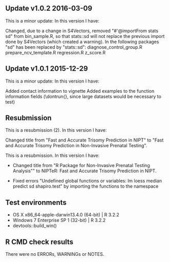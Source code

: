 ## Update v1.0.2 2016-03-09
This is a minor update: In this version I have:

Changed, due to a change in S4Vectors, removed "#'@importFrom stats sd" from bin_sample.R, so that stats::sd will not replace the 
previous import done by S4Vectors (which created a warning). 
In the following packages "sd" has been replaced by "stats::sd":
diagnose_control_group.R
prepare_ncv_template.R
regression.R
z_score.R

## Update v1.0.1 2015-12-29
This is a minor update: In this version I have:

Added contact information to vignette
Added examples to the function information fields (\dontrun{}, since large datasets would be necessary to test)

## Resubmission
This is a resubmission (2). In this version I have:

Changed title from "Fast and Accurate Trisomy Prediction in NIPT" 
to "Fast and Accurate Trisomy Prediction in Non-Invasive Prenatal
    Testing".

This is a resubmission. In this version I have:

* Changed title from "R Package for Non-Invasive Prenatal Testing Analysis"" to NIPTeR: Fast and Accurate Trisomy Prediction in NIPT.

* Fixed errors "Undefined global functions or variables:
  lm loess median predict sd shapiro.test" by importing the functions
  to the namespace

##  Test environments
* OS X x86_64-apple-darwin13.4.0 (64-bit) | R 3.2.2
* Windows 7 Enterprise SP 1 (32-bit) | R 3.2.2
* devtools::build_win()


## R CMD check results
There were no ERRORs, WARNINGs or NOTES. 